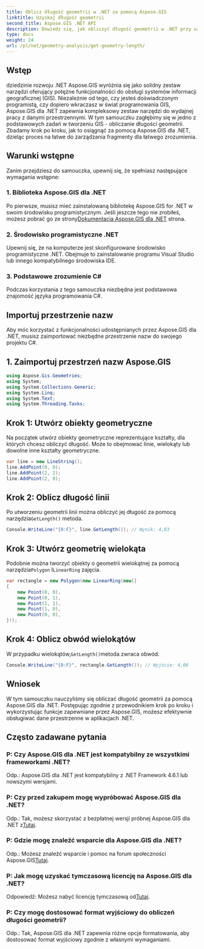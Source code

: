 ```yaml
---
title: Oblicz długość geometrii w .NET za pomocą Aspose.GIS
linktitle: Uzyskaj długość geometrii
second_title: Aspose.GIS .NET API
description: Dowiedz się, jak obliczyć długość geometrii w .NET przy użyciu Aspose.GIS w celu wydajnej obsługi danych przestrzennych. Przewodnik krok po kroku z przykładami kodu.
type: docs
weight: 24
url: /pl/net/geometry-analysis/get-geometry-length/
---
```

## Wstęp
dziedzinie rozwoju .NET Aspose.GIS wyróżnia się jako solidny zestaw narzędzi oferujący potężne funkcjonalności do obsługi systemów informacji geograficznej (GIS). Niezależnie od tego, czy jesteś doświadczonym programistą, czy dopiero wkraczasz w świat programowania GIS, Aspose.GIS dla .NET zapewnia kompleksowy zestaw narzędzi do wydajnej pracy z danymi przestrzennymi. W tym samouczku zagłębimy się w jedno z podstawowych zadań w tworzeniu GIS - obliczanie długości geometrii. Zbadamy krok po kroku, jak to osiągnąć za pomocą Aspose.GIS dla .NET, dzieląc proces na łatwe do zarządzania fragmenty dla łatwego zrozumienia.
## Warunki wstępne
Zanim przejdziesz do samouczka, upewnij się, że spełniasz następujące wymagania wstępne:
### 1. Biblioteka Aspose.GIS dla .NET
 Po pierwsze, musisz mieć zainstalowaną bibliotekę Aspose.GIS for .NET w swoim środowisku programistycznym. Jeśli jeszcze tego nie zrobiłeś, możesz pobrać go ze strony[Dokumentacja Aspose.GIS dla .NET](https://reference.aspose.com/gis/net/) strona.
### 2. Środowisko programistyczne .NET
Upewnij się, że na komputerze jest skonfigurowane środowisko programistyczne .NET. Obejmuje to zainstalowanie programu Visual Studio lub innego kompatybilnego środowiska IDE.
### 3. Podstawowe zrozumienie C#
Podczas korzystania z tego samouczka niezbędna jest podstawowa znajomość języka programowania C#.

## Importuj przestrzenie nazw
Aby móc korzystać z funkcjonalności udostępnianych przez Aspose.GIS dla .NET, musisz zaimportować niezbędne przestrzenie nazw do swojego projektu C#.
## 1. Zaimportuj przestrzeń nazw Aspose.GIS
```csharp
using Aspose.Gis.Geometries;
using System;
using System.Collections.Generic;
using System.Linq;
using System.Text;
using System.Threading.Tasks;
```

## Krok 1: Utwórz obiekty geometryczne
Na początek utwórz obiekty geometryczne reprezentujące kształty, dla których chcesz obliczyć długość. Może to obejmować linie, wielokąty lub dowolne inne kształty geometryczne.
```csharp
var line = new LineString();
line.AddPoint(0, 0);
line.AddPoint(2, 2);
line.AddPoint(2, 0);
```
## Krok 2: Oblicz długość linii
 Po utworzeniu geometrii linii można obliczyć jej długość za pomocą narzędzia`GetLength()` metoda.
```csharp
Console.WriteLine("{0:F}", line.GetLength()); // Wynik: 4,83
```
## Krok 3: Utwórz geometrię wielokąta
 Podobnie można tworzyć obiekty o geometrii wielokątnej za pomocą narzędzia`Polygon` I`LinearRing` zajęcia.
```csharp
var rectangle = new Polygon(new LinearRing(new[]
{
    new Point(0, 0),
    new Point(0, 1),
    new Point(1, 1),
    new Point(1, 0),
    new Point(0, 0),
}));
```
## Krok 4: Oblicz obwód wielokątów
 W przypadku wielokątów,`GetLength()`metoda zwraca obwód.
```csharp
Console.WriteLine("{0:F}", rectangle.GetLength()); // Wyjście: 4,00
```

## Wniosek
W tym samouczku nauczyliśmy się obliczać długość geometrii za pomocą Aspose.GIS dla .NET. Postępując zgodnie z przewodnikiem krok po kroku i wykorzystując funkcje zapewniane przez Aspose.GIS, możesz efektywnie obsługiwać dane przestrzenne w aplikacjach .NET.
## Często zadawane pytania
### P: Czy Aspose.GIS dla .NET jest kompatybilny ze wszystkimi frameworkami .NET?
Odp.: Aspose.GIS dla .NET jest kompatybilny z .NET Framework 4.6.1 lub nowszymi wersjami.
### P: Czy przed zakupem mogę wypróbować Aspose.GIS dla .NET?
 Odp.: Tak, możesz skorzystać z bezpłatnej wersji próbnej Aspose.GIS dla .NET z[Tutaj](https://releases.aspose.com/).
### P: Gdzie mogę znaleźć wsparcie dla Aspose.GIS dla .NET?
 Odp.: Możesz znaleźć wsparcie i pomoc na forum społeczności Aspose.GIS[Tutaj](https://forum.aspose.com/c/gis/33).
### P: Jak mogę uzyskać tymczasową licencję na Aspose.GIS dla .NET?
 Odpowiedź: Możesz nabyć licencję tymczasową od[Tutaj](https://purchase.aspose.com/temporary-license/).
### P: Czy mogę dostosować format wyjściowy do obliczeń długości geometrii?
Odp.: Tak, Aspose.GIS dla .NET zapewnia różne opcje formatowania, aby dostosować format wyjściowy zgodnie z własnymi wymaganiami.